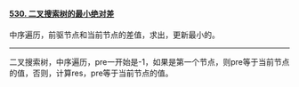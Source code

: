 #### [530. 二叉搜索树的最小绝对差](https://leetcode.cn/problems/minimum-absolute-difference-in-bst/)

中序遍历，前驱节点和当前节点的差值，求出，更新最小的。



---

二叉搜索树，中序遍历，pre一开始是-1，如果是第一个节点，则pre等于当前节点的值，否则，计算res，pre等于当前节点的值。